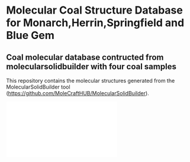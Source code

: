 # Molecular Coal Structure Database for Monarch,Herrin,Springfield and Blue Gem

## Coal molecular database contructed from molecularsolidbuilder with four coal samples

This repository contains the molecular structures generated from the MolecularSolidBuilder tool (https://github.com/MoleCraftHUB/MolecularSolidBuilder).



![plot](./images/exp-VS-model_13cnmr.pdf)


